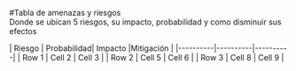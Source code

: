 #Tabla de amenazas y riesgos  
Donde se ubican 5 riesgos, su impacto, probabilidad y como disminuir sus efectos

| Riesgo | Probabilidad| Impacto |Mitigación |
|----------|----------|----------|
| Row 1    | Cell 2   | Cell 3   |
| Row 2    | Cell 5   | Cell 6   |
| Row 3    | Cell 8   | Cell 9   |
